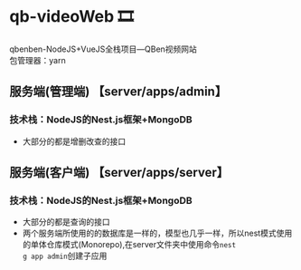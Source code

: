 # qb-videoWeb 🎞
qbenben-NodeJS+VueJS全栈项目—QBen视频网站<br>
包管理器：yarn

## 服务端(管理端) 【server/apps/admin】
### 技术栈：NodeJS的Nest.js框架+MongoDB

- 大部分的都是增删改查的接口 

## 服务端(客户端) 【server/apps/server】
### 技术栈：NodeJS的Nest.js框架+MongoDB

- 大部分的都是查询的接口 
- 两个服务端所使用的的数据库是一样的，模型也几乎一样，所以nest模式使用的单体仓库模式(Monorepo),在server文件夹中使用命令<code>nest g app admin</code>创建子应用
